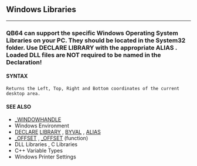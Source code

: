## Windows Libraries
---

### QB64 can support the specific Windows Operating System Libraries on your PC. They should be located in the System32 folder. Use DECLARE LIBRARY with the appropriate ALIAS . Loaded DLL files are NOT required to be named in the Declaration!

#### SYNTAX

`Returns the Left, Top, Right and Bottom coordinates of the current desktop area.`

#### SEE ALSO
* [_WINDOWHANDLE](./_WINDOWHANDLE.md)
* Windows Environment
* [DECLARE](./DECLARE.md) [LIBRARY](./LIBRARY.md) , [BYVAL](./BYVAL.md) , [ALIAS](./ALIAS.md)
* [_OFFSET](./_OFFSET.md) , [_OFFSET](./_OFFSET.md) (function)
* DLL Libraries , C Libraries
* C++ Variable Types
* Windows Printer Settings
